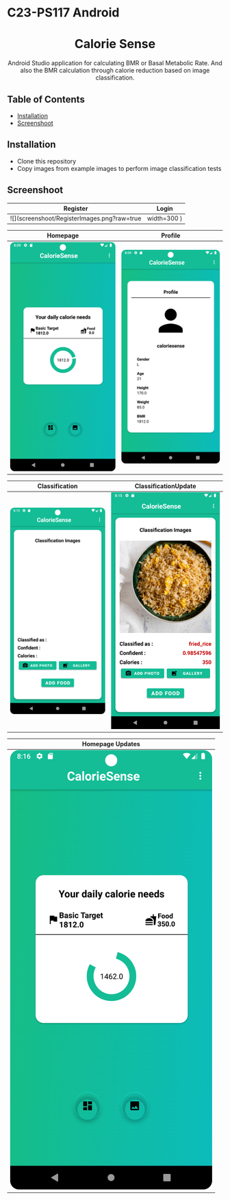# C23-PS117 Android

<h1 align="center">
  Calorie Sense
</h1>
<p align="center">
   Android Studio application for calculating BMR or Basal Metabolic Rate. And also the BMR calculation through calorie reduction based on image classification.
</p>

## Table of Contents
- [Installation](#installation)
- [Screenshoot](#screenshoot)

## Installation
- Clone this repository
- Copy images from example images to perform image classification tests 

## Screenshoot
|Register|Login|
|--|--|
|![](screenshoot/RegisterImages.png?raw=true | width=300 )|![](screenshoot/LoginImages.png?raw=true | width=300)|

|Homepage|Profile|
|--|--|
|![](screenshoot/HomepageImages.png?raw=true)|![](screenshoot/ProfileImages.png?raw=true)|

|Classification|ClassificationUpdate|
|--|--|
![](screenshoot/ClassificationImages.png?raw=true)|![](screenshoot/ClassificationImagesUpdate.png?raw=true)|


|Homepage Updates|
|--|
|![](screenshoot/HomepageImagesUpdate.png?raw=true)|
